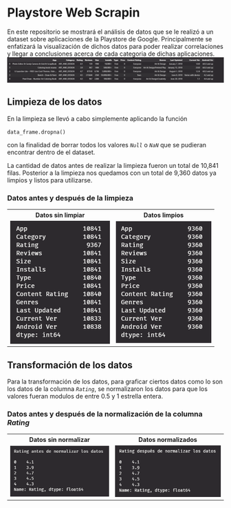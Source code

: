 # Playstore Web Scrapin 
En este repositorio se mostrará el análisis de datos que se le realizó a un dataset sobre aplicaciones de la Playstore de Google. Principalmente se enfatizará la visualización de dichos datos para poder realizar correlaciones y llegar a conclusiones acerca de cada categoria de dichas aplicaciones.
![Headers](/assets/Headers.png "Headers del dataset")

## Limpieza de los datos
En la limpieza se llevó a cabo simplemente aplicando la función
~~~
data_frame.dropna()
~~~
con la finalidad de borrar todos los valores *`Null`* o *`NaN`* que se pudieran encontrar dentro de el dataset.

La cantidad de datos antes de realizar la limpieza fueron un total de 10,841 filas. Posterior a la limpieza nos quedamos con un total de 9,360 datos ya limpios y listos para utilizarse.

### Datos antes y después de la limpieza
<table>
    <tr>
        <th>Datos sin limpiar</th>
        <th>Datos limpios</th>
    </tr>
    <tr>
        <td><img src="/assets/B_clean.png"></td>
        <td><img src="/assets/A_clean.png"></td>
    </tr>
</table>

## Transformación de los datos
Para la transformación de los datos, para graficar ciertos datos como lo son los datos de la columna *`Rating`*, se normalizaron los datos para que los valores fueran modulos de entre 0.5 y 1 estrella entera.

### Datos antes y después de la normalización de la columna *Rating*
<table>
    <tr>
        <th>Datos sin normalizar</th>
        <th>Datos normalizados</th>
    </tr>
    <tr>
        <td><img src="/assets/Not_Normalized_rating.png"></td>
        <td><img src="/assets/Normalized_rating.png"></td>
    </tr>
</table>
